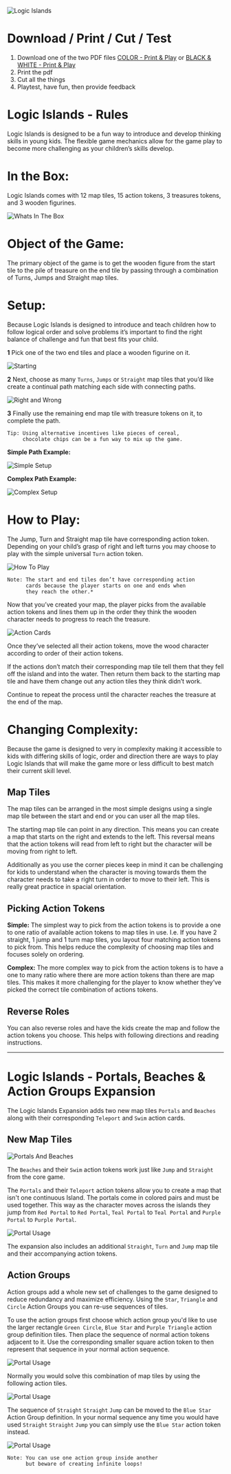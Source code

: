 ![Logic Islands](/readme-images/splash-alt.jpg)

# Download / Print / Cut / Test

1. Download one of the two PDF files [COLOR - Print & Play](/PRINT-ME---COLOR.pdf) or [BLACK & WHITE - Print & Play](/PRINT-ME---B&W.pdf)
2. Print the pdf
3. Cut all the things
4. Playtest, have fun, then provide feedback


# Logic Islands  - Rules

Logic Islands is designed to be a fun way to introduce and develop thinking skills in young kids. The flexible game mechanics allow for the game play to become more challenging as your children’s skills develop.

# In the Box:
Logic Islands comes with 12 map tiles, 15 action tokens, 3 treasures tokens, and 3 wooden figurines.

![Whats In The Box](/readme-images/in-the-box.jpg)

# Object of the Game:
The primary object of the game is to get the wooden figure from the start tile to the pile of treasure on the end tile by passing through a combination of Turns, Jumps and Straight map tiles.

# Setup:
Because Logic Islands is designed to introduce and teach children how to follow logical order and solve problems it’s important to find the right balance of challenge and fun that best fits your child.

**1** Pick one of the two end tiles and place a wooden figurine on it.

![Starting](/readme-images/start.jpg)

**2** Next, choose as many `Turns`, `Jumps` or `Straight` map tiles that you’d like create a continual path matching each side with connecting paths.

![Right and Wrong](/readme-images/right-wrong-setup.jpg)

**3** Finally use the remaining end map tile with treasure tokens on it, to complete the path.

```
Tip: Using alternative incentives like pieces of cereal,
     chocolate chips can be a fun way to mix up the game.
```

**Simple Path Example:**

![Simple Setup](/readme-images/setup.jpg)

**Complex Path Example:**

![Complex Setup](/readme-images/complex.jpg)

# How to Play:

The Jump, Turn and Straight map tile have corresponding action token. Depending on your child’s grasp of right and left turns you may choose to play with the simple universal `Turn` action token.

![How To Play](/readme-images/how-to-play.jpg)

```
Note: The start and end tiles don’t have corresponding action
      cards because the player starts on one and ends when
      they reach the other.*
```

Now that you’ve created your map, the player picks from the available action tokens and lines them up in the order they think the wooden character needs to progress to reach the treasure.

![Action Cards](/readme-images/action-cards.jpg)

Once they’ve selected all their action tokens, move the wood character according to order of their action tokens.

If the actions don’t match their corresponding map tile tell them that they fell off the island and into the water. Then return them back to the starting map tile and have them change out any action tiles they think didn’t work.

Continue to repeat the process until the character reaches the treasure at the end of the map.


# Changing Complexity:

Because the game is designed to very in complexity making it accessible to kids with differing skills of logic, order and direction there are ways to play Logic Islands that will make the game more or less difficult to best match their current skill level.

## Map Tiles

The map tiles can be arranged in the most simple designs using a single map tile between the start and end or you can user all the map tiles.

The starting map tile can point in any direction. This means you can create a map that starts on the right and extends to the left. This reversal means that the action tokens will read from left to right but the character will be moving from right to left.

Additionally as you use the corner pieces keep in mind it can be challenging for kids to understand when the character is moving towards them the character needs to take a right turn in order to move to their left. This is really great practice in spacial orientation.

## Picking Action Tokens

**Simple:** The simplest way to pick from the action tokens is to provide a one to one ratio of available action tokens to map tiles in use. I.e. If you have 2 straight, 1 jump and 1 turn map tiles, you layout four matching action tokens to pick from. This helps reduce the complexity of choosing map tiles and focuses solely on ordering.

**Complex:** The more complex way to pick from the action tokens is to have a one to many ratio where there are more action tokens than there are map tiles. This makes it more challenging for the player to know whether they’ve picked the correct tile combination of actions tokens.

## Reverse Roles

You can also reverse roles and have the kids create the map and follow the action tokens you choose. This helps with following directions and reading instructions.


---

# Logic Islands - Portals, Beaches & Action Groups Expansion

The Logic Islands Expansion adds two new map tiles `Portals` and `Beaches` along with their corresponding `Teleport` and `Swim` action cards.

## New Map Tiles

![Portals And Beaches](/readme-images/expantion.jpg)

The `Beaches` and their `Swim` action tokens work just like `Jump` and `Straight` from the core game.

The `Portals` and their `Teleport` action tokens allow you to create a map that isn't one continuous Island. The portals come in colored pairs and must be used together. This way as the character moves across the islands they jump from `Red Portal` to `Red Portal`, `Teal Portal` to `Teal Portal` and `Purple Portal` to `Purple Portal`.

![Portal Usage](/readme-images/portal-usage.jpg)

The expansion also includes an additional `Straight`, `Turn` and `Jump` map tile and their accompanying action tokens.

## Action Groups

Action groups add a whole new set of challenges to the game designed to reduce redundancy and maximize efficiency. Using the `Star`, `Triangle` and `Circle` Action Groups you can re-use sequences of tiles.

To use the action groups first choose which action group you'd like to use the larger rectangle `Green Circle`, `Blue Star` and `Purple Triangle` action group definition tiles. Then place the sequence of normal action tokens adjacent to it. Use the corresponding smaller square action token to then represent that sequence in your normal action sequence.

![Portal Usage](/readme-images/action-group-map.jpg)

Normally you would solve this combination of map tiles by using the following action tiles.

![Portal Usage](/readme-images/without-actions.jpg)

The sequence of `Straight` `Straight` `Jump` can be moved to the `Blue Star` Action Group definition. In your normal sequence any time you would have used `Straight` `Straight` `Jump` you can simply use the `Blue Star` action token instead.

![Portal Usage](/readme-images/with-actions.jpg)

```
Note: You can use one action group inside another
      but beware of creating infinite loops!
```
